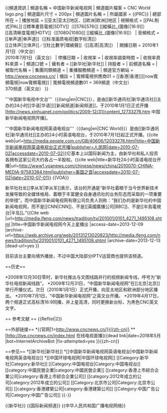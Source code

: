 {{頻道資訊
| 頻道名稱 = 中国新华新闻电视网
| 頻道圖片檔案 = CNC World logo.png
| 頻道圖片尺寸 = 200px
| 頻道圖片名稱 = 
| 所屬國家 = {{PRC}}
| 總部所在 = 
| 播放地區 = [[亚太|亚太]]地区、[[欧洲|欧洲]]地区
| 視頻格式  = [[PAL制式|PAL]] [[標準畫質電視|SDTV]]（[[576i|576i]] [[縱橫比_(圖像)|16:9]]）<br/>[[高清晰度電視|HDTV]]（[[1080i|1080i]] [[縱橫比_(圖像)|16:9]]）
| 音頻格式  = [[单声道|单声道]]（[[标准画质电视|数字标清]]）<br/>[[立体声|立体声]]／[[杜比數字|環繞聲]]（[[高清|高清]]）
| 開播日期 = 2010年1月1日（中文台）<br>2010年7月1日（英文台）
| 停播日期 = 
| 收視率 = 
| 收視率調查時間 = 
| 收視率資料來源 = 
| 頻道口號 =
| 擁有者 = [[新华社|新华社]]
| 持股者 = 
| 前頻道名稱 = 
| 被取代名稱 = 
| 集團同類頻道 = 
| 重播服務頻道 = 
| 頻道官方網站 = http://www.cncnews.cn/
| 備註 = 
| 寬頻電視供應商01 = [[香港|香港]][[now寬頻電視|now寬頻電視]]
| 寬頻電視頻道數01 = 369頻道（中文台）<br>370频道（英文台）
}}

'''中国新华电视中文台'''（{{lang|en|CNC}}），是由[[新华通讯社|新华通讯社]]主办的24小时[[华语|华语]][[新闻频道|新闻频道]]，于2010年1月1日正式开播<ref name="kai">[http://news.xinhuanet.com/politics/2009-12/31/content_12733276.htm 中国新华新闻电视网开播]</ref>。

'''中国新华新闻电视网英语电视台'''（{{lang|en|CNC World}}）是由[[新华通讯社|新华通讯社]]主办的24小时英语电视台，于2010年7月1日起正式开播。<ref name="people">{{cite web|url=http://media.people.com.cn/GB/40606/12033276.html|title=中国新华新闻电视网英语电视台正式开播|publisher=人民网|date=2010-07-02|accessdate=2010-07-02}}</ref>它基本上以国际新闻为主，由新华社和私人投资各拥有这家公司大约各占一半股权。<ref name="voa">{{cite web|title=新华社24小时英语电视台开播|url=http://www1.voanews.com/chinese/news/china/2010070-CHINA-MEDIA-97583384.html|publisher=美国之音|accessdate=2010-07-02|date=2010-07-01}} {{VOA}}</ref>

新华社社长[[李从军|李从军]]表示，该台的开通是“新华社着眼于当今世界新技术发展导致的全媒体格局、着眼于丰富健全自身通讯社的业务形态而采取的一项重要的举措”<ref name="kai"/>。而中国新华新闻电视网有限公司负责人则称：“我们办的是新华社的中国新闻电视网，而不是[[CNN|CNN]]、不是[[英國廣播公司|BBC]]、不是[[半島電視台|半岛]]。”<ref>{{Cite web |url=http://media.ifeng.com/news/tradition/tv/201001/0101_4271_1495108.shtml |title=中国新华新闻电视网今天上星播出 |access-date=2013-12-09 |archive-url=https://web.archive.org/web/20131213020823/http://media.ifeng.com/news/tradition/tv/201001/0101_4271_1495108.shtml |archive-date=2013-12-13 |dead-url=yes }}</ref>

目前该台主要向境外播放，不过中国大陆部分IPTV运营商也提供该频道。

==历史==

*2008年12月30日零时，新华社推出与文图线路并行的视频新闻专线，呼号为“新华社电视新闻线路”。
*2009年12月31日，“中国新华新闻电视网”在[[北京|北京]]举行开播仪式。次日（2010年1月1日）正式开播，向亚太地区和欧洲部分地区播出。
*2010年7月1日，“中国新华新闻电视网”之英文台开播。
*2019年4月17日，两个频道正式高标清16:9同播，并上星高清，同时更换新台标，为黑色CNC英文文字。

== 参考文献 ==
{{Reflist|2}}

==外部链接==
*{{官网|1=http://www.cncnews.cn/}}{{zh-cn}}
**[http://live.cncnews.cn/index.html 在线电视直播]{{dead link|date=2018年5月 |bot=InternetArchiveBot |fix-attempted=yes }}{{zh-cn}}

==参见==
*[[新华社|新华社]]
*[[中国新华新闻电视网英语电视台|中国新华新闻电视网英语电视台]]
*[[中国环球电视网|中国环球电视网]]
[[Category:新华社|Category:新华社]]
[[Category:中国电视台|Category:中国电视台]]
[[category:中國民營企業|category:中國民營企業]]
[[category:香港上市綜合企業公司|category:香港上市綜合企業公司]]
[[category:2012年成立的公司|category:2012年成立的公司]]
[[Category:北京市公司|Category:北京市公司]]
[[category:香港建築公司|category:香港建築公司]]
[[Category:中国广告公司|Category:中国广告公司]]
{{-}}

{{新华社}}
{{国际新闻频道}}
{{中华人民共和国广播电视网络}}